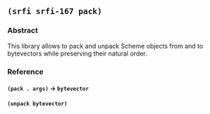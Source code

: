 
## `(srfi srfi-167 pack)`

### Abstract

This library allows to pack and unpack Scheme objects from and to
bytevectors while preserving their natural order.

### Reference

#### `(pack . args)` → `bytevector`

#### `(unpack bytevector)`
